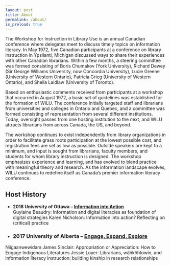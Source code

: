 ```yaml
---
layout: post
title: About
permalink: /about/
is_preload: true
---
```

The Workshop for Instruction in Library Use is an annual Canadian conference where delegates meet to discuss timely topics on information literacy. In May 1972, five Canadian participants at a conference on library instruction in Ypsilanti, Michigan discussed ways to share their experiences with other Canadian librarians. Within a few months, a steering committee was formed consisting of Boris Chumakov (York University), Richard Dewey (Sir George Williams University, now Concordia University), Lucie Greene (University of Western Ontario), Patricia Grieg (University of Western Ontario), and Sheila Laidlaw (University of Toronto).

Based on enthusiastic comments received from participants at a workshop that occurred in August 1972, a basic set of guidelines was established for the formation of WILU. The conference initially targeted staff and librarians from universities and colleges in Ontario and Quebec, and a committee was formed consisting of representation from several different institutions. Today, oversight passes from one hosting institution to the next, and WILU attracts librarians from across Canada, the US, and beyond.

The workshop continues to exist independently from library organizations in order to facilitate grass roots participation at the lowest possible cost, and registration fees are set as low as possible. Outside speakers are kept to a minimum, and input is sought from librarians, faculty members, and students for whom library instruction is designed. The workshop emphasizes experience and learning, and has evolved to blend practice with meaningful theory and research. As the information landscape evolves, WILU continues to redefine itself as Canada’s premier information literacy conference.

## Host History

- **2018	University of Ottawa – [Information into Action](https://wilu2018.ca/)**  
Guylaine Beaudry: Information and digital literacies as foundation of digital strategies Karen Nicholson: Information into action? Reflecting on (critical) practice
- ### 2017  University of Alberta – [Engage, Expand, Explore](https://wilu2017.library.ualberta.ca/)
Niigaanwewidam James Sinclair: Appropriation or Appreciation: How to Engage Indigenous Literatures Jessie Loyer: Librarians, wâhkôhtowin, and information literacy instruction: building kinship in research relationships
